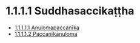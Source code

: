 

# 1.1.1.1 Suddhasaccikaṭṭha

* [1.1.1.1.1 Anulomapaccanīka](1.1.1.1/1.1.1.1.1.md)
* [1.1.1.1.2 Paccanīkānuloma](1.1.1.1/1.1.1.1.2.md)



